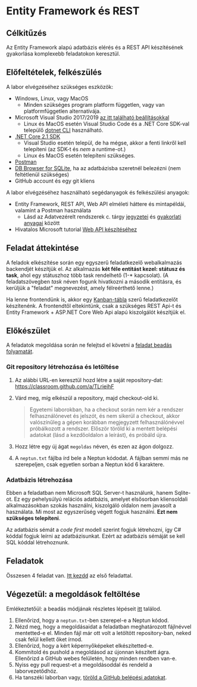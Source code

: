 # Entity Framework és REST

## Célkitűzés

Az Entity Framework alapú adatbázis elérés és a REST API készítésének gyakorlása komplexebb feladatokon keresztül.

## Előfeltételek, felkészülés

A labor elvégzéséhez szükséges eszközök:

- Windows, Linux, vagy MacOS
  - Minden szükséges program platform független, vagy van platformfüggetlen alternatívája.
- Microsoft Visual Studio 2017/2019 [az itt található beállításokkal](../VisualStudio-install.md)
  - Linux és MacOS esetén Visual Studio Code és a .NET Core SDK-val települő [dotnet CLI](https://docs.microsoft.com/en-us/dotnet/core/tools/?tabs=netcore2x) használható.
- [.NET Core 2.1 SDK](<(https://dotnet.microsoft.com/download/dotnet-core/2.1)>)
  - Visual Studio esetén települ, de ha mégse, akkor a fenti linkről kell telepíteni (az SDK-t és _nem_ a runtime-ot.)
  - Linux és MacOS esetén telepíteni szükséges.
- [Postman](https://www.getpostman.com/)
- [DB Browser for SQLite](https://sqlitebrowser.org/), ha az adatbázisba szeretnél belezézni (nem feltétlenül szükséges)
- GitHub account és egy git kliens

A labor elvégzéséhez használható segédanyagok és felkészülési anyagok:

- Entity Framework, REST API, Web API elméleti háttere és mintapéldái, valamint a Postman használata
  - Lásd az Adatvezérelt rendszerek c. tárgy [jegyzetei](https://www.aut.bme.hu/Course/adatvezerelt) és [gyakorlati anyagai](https://bmeviauac01.github.io/gyakorlatok/) között
- Hivatalos Microsoft tutorial [Web API készítéséhez](https://docs.microsoft.com/en-us/aspnet/core/tutorials/first-web-api?view=aspnetcore-2.1&tabs=visual-studio)

## Feladat áttekintése

A feladok elkészítése során egy egyszerű feladatkezelő webalkalmazás backendjét készítjük el. Az alkalmazás **két féle entitást kezel: státusz és task**, ahol egy státuszhoz több task rendelhető (1-\* kapcsolat). (A feladatszövegben _task_ néven fogunk hivatkozni a második entitásra, és kerüljük a "feladat" megnevezést, amely félreérthető lenne.)

Ha lenne frontendünk is, akkor egy [Kanban-tábla](https://en.wikipedia.org/wiki/Kanban_board) szerű feladatkezelőt készítenénk. A frontendtől eltekintünk, csak a szükséges REST Api-t és Entity Framework + ASP.NET Core Web Api alapú kiszolgálót készítjük el.

## Előkészület

A feladatok megoldása során ne felejtsd el követni a [feladat beadás folyamatát](../GitHub-hasznalat.md).

### Git repository létrehozása és letöltése

1. Az alábbi URL-en keresztül hozd létre a saját repository-dat: <https://classroom.github.com/a/TLrieihF>

1. Várd meg, míg elkészül a repository, majd checkout-old ki.

   > Egyetemi laborokban, ha a checkout során nem kér a rendszer felhasználónevet és jelszót, és nem sikerül a checkout, akkor valószínűleg a gépen korábban megjegyzett felhasználónévvel próbálkozott a rendszer. Először töröld ki a mentett belépési adatokat (lásd a kezdőoldalon a leírást), és próbáld újra.

1. Hozz létre egy új ágat `megoldas` néven, és ezen az ágon dolgozz.

1. A `neptun.txt` fájlba írd bele a Neptun kódodat. A fájlban semmi más ne szerepeljen, csak egyetlen sorban a Neptun kód 6 karaktere.

### Adatbázis létrehozása

Ebben a feladatban nem Microsoft SQL Server-t használunk, hanem Sqlite-ot. Ez egy pehelysúlyú relációs adatbázis, amelyet elsősorban kliensoldali alkalmazásokban szokás használni, kiszolgáló oldalon nem javasolt a használata. Mi most az egyszerűség végett fogjuk használni. **Ezt nem szükséges telepíteni**.

Az adatbázis sémát a _code first_ modell szerint fogjuk létrehozni, így C# kóddal fogjuk leírni az adatbázisunkat. Ezért az adatbázis sémáját se kell SQL kóddal létrehoznunk.

## Feladatok

Összesen 4 feladat van. [Itt kezdd](Feladat-1.md) az első feladattal.

## Végezetül: a megoldások feltöltése

Emlékeztetőül: a beadás módjának részletes lépéseit [itt](../GitHub-hasznalat.md#a-megoldás-beadása) találod.

1. Ellenőrizd, hogy a `neptun.txt`-ben szerepel-e a Neptun kódod.
1. Nézd meg, hogy a megoldásaidat a feladatban meghatározott fájlnévvel mentetted-e el. Minden fájl már ott volt a letöltött repository-ban, neked csak felül kellett őket írnod.
1. Ellenőrizd, hogy a kért képernyőképeket elkészítetted-e.
1. Kommitold és pushold a megoldásod az újonnan készített ágra. Ellenőrizd a GitHub webes felületén, hogy minden rendben van-e.
1. Nyiss egy pull request-et a megoldásoddal és rendeld a laborvezetődhöz.
1. Ha tanszéki laborban vagy, [töröld a GitHub belépési adatokat](../README.md#egyetemi-laborokban-github-belépési-adatok-törlése).
